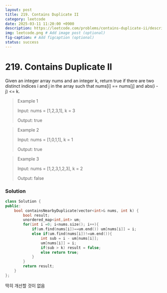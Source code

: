 ```yaml
---
layout: post
title: 219. Contains Duplicate II
category: leetcode
date: 2025-03-11 11:20:00 +0900
description: https://leetcode.com/problems/contains-duplicate-ii/description/?envType=study-plan-v2&envId=top-interview-150
img: leetcode.png # Add image post (optional)
fig-caption: # Add figcaption (optional)
status: success
---
```


# 219. Contains Duplicate II

Given an integer array nums and an integer k, return true if there are two distinct indices i and j in the array such that nums[i] == nums[j] and abs(i - j) <= k.

 

> Example 1
> 
> Input: nums = [1,2,3,1], k = 3
> 
> Output: true

> Example 2
> 
> Input: nums = [1,0,1,1], k = 1
> 
> Output: true

> Example 3
> 
> Input: nums = [1,2,3,1,2,3], k = 2
> 
> Output: false



### Solution
```cpp
class Solution {
public:
    bool containsNearbyDuplicate(vector<int>& nums, int k) {
        bool result;
        unordered_map<int,int> um;
        for(int i =0; i<nums.size(); i++){
            if(um.find(nums[i])==um.end()) um[nums[i]] = i;
            else if(um.find(nums[i])!=um.end()){
                int sub = i - um[nums[i]];
                um[nums[i]] = i;
                if(sub > k) result = false;
                else return true;
            } 
        }
        return result;
    }
};
```

딱히 개선할 것이 없음 